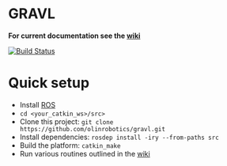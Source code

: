 # GRAVL

**For current documentation see the [wiki](https://github.com/olinrobotics/Tractor/wiki)**

[![Build Status](https://travis-ci.org/olinrobotics/gravl.svg?branch=master)](https://travis-ci.org/olinrobotics/gravl)


# Quick setup

- Install [ROS](http://wiki.ros.org/)
- `cd <your_catkin_ws>/src>`
- Clone this project: `git clone https://github.com/olinrobotics/gravl.git`
- Install dependencies: `rosdep install -iry --from-paths src`
- Build the platform: `catkin_make`
- Run various routines outlined in the [wiki](https://github.com/olinrobotics/Tractor/wiki)
